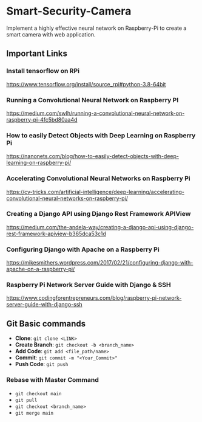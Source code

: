 # Smart-Security-Camera
Implement a highly effective neural network on Raspberry-Pi to create a smart camera with web application.

## Important Links
### Install tensorflow on RPi
  https://www.tensorflow.org/install/source_rpi#python-3.8-64bit
### Running a Convolutional Neural Network on Raspberry PI
  https://medium.com/swlh/running-a-convolutional-neural-network-on-raspberry-pi-4fc5bd80aa4d
### How to easily Detect Objects with Deep Learning on Raspberry Pi
  https://nanonets.com/blog/how-to-easily-detect-objects-with-deep-learning-on-raspberry-pi/
### Accelerating Convolutional Neural Networks on Raspberry Pi
  https://cv-tricks.com/artificial-intelligence/deep-learning/accelerating-convolutional-neural-networks-on-raspberry-pi/
### Creating a Django API using Django Rest Framework APIView
  https://medium.com/the-andela-way/creating-a-django-api-using-django-rest-framework-apiview-b365dca53c1d
### Configuring Django with Apache on a Raspberry Pi
  https://mikesmithers.wordpress.com/2017/02/21/configuring-django-with-apache-on-a-raspberry-pi/
### Raspberry Pi Network Server Guide with Django & SSH
  https://www.codingforentrepreneurs.com/blog/raspberry-pi-network-server-guide-with-django-ssh

## Git Basic commands

* __Clone__:          ```git clone <LINK>```
* __Create Branch__:  ```git checkout -b <branch_name>```
* __Add Code__:       ```git add <file_path/name>```         
* __Commit__:         ```git commit -m "<Your_Commit>"```
* __Push Code__:      ```git push```

### Rebase with Master Command
* ```git checkout main```
* ```git pull```
* ```git checkout <branch_name>```
* ```git merge main```
